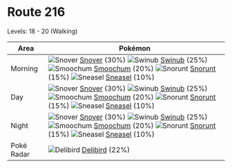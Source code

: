 # Route 216
Levels: 18 - 20 (Walking)

Area       | Pokémon
---        | ---
Morning    | ![][459]  [Snover] (30%) ![][220]  [Swinub] (25%) ![][238]  [Smoochum] (20%)  ![][361]  [Snorunt] (15%) ![][215]  [Sneasel] (10%)
Day        | ![][459]  [Snover] (30%) ![][220]  [Swinub] (25%) ![][238]  [Smoochum] (20%)  ![][361]  [Snorunt] (15%) ![][215]  [Sneasel] (10%)
Night      | ![][459]  [Snover] (30%) ![][220]  [Swinub] (25%) ![][238]  [Smoochum] (20%)  ![][361]  [Snorunt] (15%) ![][215]  [Sneasel] (10%)
Poké Radar | ![][225]  [Delibird] (22%)


[215]: https://raw.githubusercontent.com/PokeAPI/sprites/master/sprites/pokemon/215.png "Sneasel"
[220]: https://raw.githubusercontent.com/PokeAPI/sprites/master/sprites/pokemon/220.png "Swinub"
[225]: https://raw.githubusercontent.com/PokeAPI/sprites/master/sprites/pokemon/225.png "Delibird"
[238]: https://raw.githubusercontent.com/PokeAPI/sprites/master/sprites/pokemon/238.png "Smoochum"
[361]: https://raw.githubusercontent.com/PokeAPI/sprites/master/sprites/pokemon/361.png "Snorunt"
[459]: https://raw.githubusercontent.com/PokeAPI/sprites/master/sprites/pokemon/459.png "Snover"
[Sneasel]: pokemon_changes/215/
[Swinub]: pokemon_changes/220/
[Delibird]: pokemon_changes/225/
[Smoochum]: pokemon_changes/238/
[Snorunt]: pokemon_changes/361/
[Snover]: pokemon_changes/459/
